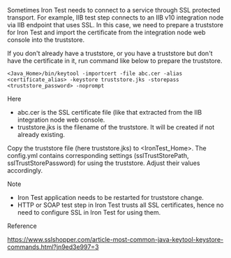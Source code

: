 Sometimes Iron Test needs to connect to a service through SSL protected transport. For example, IIB test step connects to an IIB v10 integration node via IIB endpoint that uses SSL. In this case, we need to prepare a truststore for Iron Test and import the certificate from the integration node web console into the truststore.

If you don't already have a truststore, or you have a truststore but don't have the certificate in it, run command like below to prepare the truststore.

`<Java_Home>/bin/keytool -importcert -file abc.cer -alias <certificate_alias> -keystore truststore.jks -storepass <truststore_password> -noprompt`

Here
* abc.cer is the SSL certificate file (like that extracted from the IIB integration node web console.
* truststore.jks is the filename of the truststore. It will be created if not already existing.

Copy the truststore file (here truststore.jks) to <IronTest_Home>. The config.yml contains corresponding settings (sslTrustStorePath, sslTrustStorePassword) for using the truststore. Adjust their values accordingly.

Note
* Iron Test application needs to be restarted for truststore change.
* HTTP or SOAP test step in Iron Test trusts all SSL certificates, hence no need to configure SSL in Iron Test for using them.

Reference

https://www.sslshopper.com/article-most-common-java-keytool-keystore-commands.html?jn9ed3e997=3
